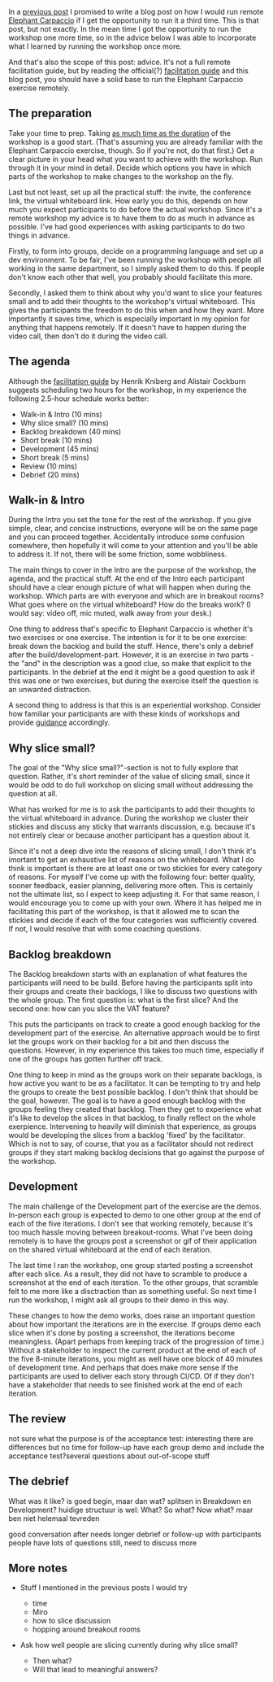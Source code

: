 <!--
.. title: How to run a remote Elephant Carpaccio
.. slug: how-to-run-a-remote-elephant-carpaccio
.. date: 2021-11-28 13:35:16 UTC+01:00
.. tags: workshop, elephant carpaccio, slices, agile, facilitation
.. category: workshop
.. link: 
.. description: Advice on how to run the the Elephant Carpaccio workshop remotely based on my experiences of running it three times.
.. type: text
-->


In a [previous post](link://slug/two-times-remote-elephant-carpaccio) I promised to write a blog post on how I would run remote [Elephant Carpaccio](https://web.archive.org/web/20171114154855/http://alistair.cockburn.us/Elephant+Carpaccio+exercise) if I get the opportunity to run it a third time. This is that post, but not exactly. In the mean time I got the opportunity to run the workshop one more time, so in the advice below I was able to incorporate what I learned by running the workshop once more.

And that's also the scope of this post: advice. It's not a full remote facilitation guide, but by reading the official(?) [facilitation guide](https://docs.google.com/document/d/1TCuuu-8Mm14oxsOnlk8DqfZAA1cvtYu9WGv67Yj_sSk/pub) and this blog post, you should have a solid base to run the Elephant Carpaccio exercise remotely.


## The preparation
Take your time to prep. Taking [as much time as the duration](link://slug/lessons-learned-after-facilitating-elephant-carpaccio#take-your-time-for-the-before-and-after) of the workshop is a good start. (That's assuming you are already familiar with the Elephant Carpaccio exercise, though. So if you're not, do that first.) Get a clear picture in your head what you want to achieve with the workshop. Run through it in your mind in detail. Decide which options you have in which parts of the workshop to make changes to the workshop on the fly.

Last but not least, set up all the practical stuff: the invite, the conference link, the virtual whiteboard link. How early you do this, depends on how much you expect participants to do before the actual workshop. Since it's a remote workshop my advice is to have them to do as much in advance as possible. I've had good experiences with asking participants to do two things in advance.

<!-- TEASER_END -->  

Firstly, to form into groups, decide on a programming language and set up a dev environment. To be fair, I've been running the workshop with people all working in the same department, so I simply asked them to do this. If people don't know each other that well, you probably should facilitate this more.

Secondly, I asked them to think about why you'd want to slice your features small and to add their thoughts to the workshop's virtual whiteboard. This gives the participants the freedom to do this when and how they want. More importantly it saves time, which is especially important in my opinion for anything that happens remotely. If it doesn't have to happen during the video call, then don't do it during the video call.


## The agenda
Although the [facilitation guide](https://docs.google.com/document/d/1TCuuu-8Mm14oxsOnlk8DqfZAA1cvtYu9WGv67Yj_sSk/pub) by  Henrik Kniberg and Alistair Cockburn suggests scheduling two hours for the workshop, in my experience the following 2.5-hour schedule works better:

- Walk-in & Intro (10 mins)
- Why slice small? (10 mins)
- Backlog breakdown (40 mins)
- Short break (10 mins)
- Development (45 mins)
- Short break (5 mins)
- Review (10 mins)
- Debrief (20 mins)


## Walk-in & Intro
During the Intro you set the tone for the rest of the workshop. If you give simple, clear, and concise instructions, everyone will be on the same page and you can proceed together. Accidentally introduce some confusion somewhere, then hopefully it will come to your attention and you'll be able to address it. If not, there will be some friction, some wobbliness.

The main things to cover in the Intro are the purpose of the workshop, the agenda, and the practical stuff. At the end of the Intro each participant should have a clear enough picture of what will happen when during the workshop. Which parts are with everyone and which are in breakout rooms? What goes where on the virtual whiteboard? How do the breaks work? (I would say: video off, mic muted, walk away from your desk.)

One thing to address that's specific to Elephant Carpaccio is whether it's two exercises or one exercise. The intention is for it to be one exercise: break down the backlog and build the stuff. Hence, there's only a debrief after the build/development-part. However, it is an exercise in two parts - the "and" in the description was a good clue, so make that explicit to the participants. In the debrief at the end it might be a good question to ask if this was one or two exercises, but during the exercise itself the question is an unwanted distraction.

A second thing to address is that this is an experiential workshop. Consider how familiar your participants are with these kinds of workshops and provide [guidance](link://slug/lessons-learned-after-facilitating-elephant-carpaccio#guidance-on-experiential-workshops) accordingly.


## Why slice small?
The goal of the "Why slice small?"-section is not to fully explore that question. Rather, it's short reminder of the value of slicing small, since it would be odd to do full workshop on slicing small without addressing the question at all.

What has worked for me is to ask the participants to add their thoughts to the virtual whiteboard in advance. During the workshop we cluster their stickies and discuss any sticky that warrants discussion, e.g. because it's not entirely clear or because another participant has a question about it.

Since it's not a deep dive into the reasons of slicing small, I don't think it's imortant to get an exhaustive list of reasons on the whiteboard. What I do think is important is there are at least one or two stickies for every category of reasons. For myself I've come up with the following four: better quality, sooner feedback, easier planning, delivering more often. This is certainly not the ultimate list, so I expect to keep adjusting it. For that same reason, I would encourage you to come up with your own. Where it has helped me in facilitating this part of the workshop, is that it allowed me to scan the stickies and decide if each of the four categories was sufficiently covered. If not, I would resolve that with some coaching questions.


## Backlog breakdown
The Backlog breakdown starts with an explanation of what features the participants will need to be build. Before having the participants split into their groups and create their backlogs, I like to discuss two questions with the whole group. The first question is: what is the first slice? And the second one: how can you slice the VAT feature?

This puts the participants on track to create a good enough backlog for the development part of the exercise. An alternative approach would be to first let the groups work on their backlog for a bit and then discuss the questions. However, in my experience this takes too much time, especially if one of the groups has gotten further off track.

One thing to keep in mind as the groups work on their separate backlogs, is how active you want to be as a facilitator. It can be tempting to try and help the groups to create the best possible backlog. I don't think that should be the goal¸ however. The goal is to have a good enough backlog with the groups feeling they created that backlog. Then they get to experience what it's like to develop the slices in that backlog, to finally reflect on the whole exerpience. Intervening to heavily will diminish that experience, as groups would be developing the slices from a backlog 'fixed' by the facilitator. Which is not to say, of course, that you as a facilitator should not redirect groups if they start making backlog decisions that go against the purpose of the workshop.


## Development
The main challenge of the Development part of the exercise are the demos. In-person each group is expected to demo to one other group at the end of each of the five iterations. I don't see that working remotely, because it's too much hassle moving between breakout-rooms. What I've been doing remotely is to have the groups post a screenshot or gif of their application on the shared virtual whiteboard at the end of each iteration.

The last time I ran the workshop, one group started posting a screenshot after each slice. As a result, they did not have to scramble to produce a screenshot at the end of each iteration. To the other groups, that scramble felt to me more like a disctraction than as something useful. So next time I run the workshop, I might ask all groups to their demo in this way.

These changes to how the demo works, does raise an important question about how important the iterations are in the exercise. If groups demo each slice when it's done by posting a screenshot, the iterations become meaningless. (Apart perhaps from keeping track of the progression of time.) Without a stakeholder to inspect the current product at the end of each of the five 8-minute iterations, you might as well have one block of 40 minutes of development time. And perhaps that does make more sense if the participants are used to deliver each story through CI/CD. Of if they don't have a stakeholder that needs to see finished work at the end of each iteration.


## The review
not sure what the purpose is of the acceptance test: interesting there are differences but no time for follow-up
have each group demo and include the acceptance test?several questions about out-of-scope stuff


## The debrief

What was it like? is goed begin, maar dan wat?
	splitsen in Breakdown en Development?
huidige structuur is wel: What? So what? Now what? maar ben niet helemaal tevreden

good conversation after
needs longer debrief or follow-up with participants
people have lots of questions still, need to discuss more



## More notes

- Stuff I mentioned in the previous posts I would try
	- time
	- Miro
	- how to slice discussion
	- hopping around breakout rooms


- Ask how well people are slicing currently during why slice small?
	- Then what?
	- Will that lead to meaningful answers?
